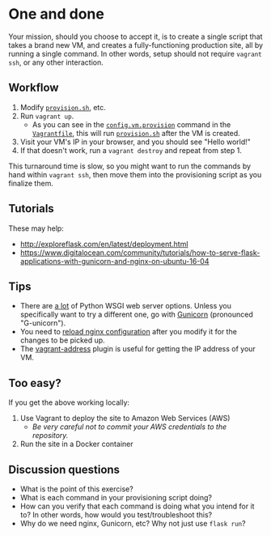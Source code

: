# One and done

Your mission, should you choose to accept it, is to create a single script that takes a brand new VM, and creates a fully-functioning production site, all by running a single command. In other words, setup should not require `vagrant ssh`, or any other interaction.

## Workflow

1. Modify [`provision.sh`](provision.sh), etc.
1. Run `vagrant up`.
    * As you can see in the [`config.vm.provision`](https://www.vagrantup.com/docs/provisioning/) command in the [`Vagrantfile`](Vagrantfile), this will run [`provision.sh`](provision.sh) after the VM is created.
1. Visit your VM's IP in your browser, and you should see "Hello world!"
1. If that doesn't work, run a `vagrant destroy` and repeat from step 1.

This turnaround time is slow, so you might want to run the commands by hand within `vagrant ssh`, then move them into the provisioning script as you finalize them.

## Tutorials

These may help:

* http://exploreflask.com/en/latest/deployment.html
* https://www.digitalocean.com/community/tutorials/how-to-serve-flask-applications-with-gunicorn-and-nginx-on-ubuntu-16-04

## Tips

* There are [a lot](http://flask.pocoo.org/docs/0.11/deploying/) of Python WSGI web server options. Unless you specifically want to try a different one, go with [Gunicorn](http://docs.gunicorn.org/) (pronounced "G-unicorn").
* You need to [reload nginx configuration](http://nginx.org/en/docs/beginners_guide.html#control) after you modify it for the changes to be picked up.
* The [vagrant-address](https://github.com/mkuzmin/vagrant-address) plugin is useful for getting the IP address of your VM.

## Too easy?

If you get the above working locally:

1. Use Vagrant to deploy the site to Amazon Web Services (AWS)
    * *Be very careful not to commit your AWS credentials to the repository.*
1. Run the site in a Docker container

## Discussion questions

* What is the point of this exercise?
* What is each command in your provisioning script doing?
* How can you verify that each command is doing what you intend for it to? In other words, how would you test/troubleshoot this?
* Why do we need nginx, Gunicorn, etc? Why not just use `flask run`?
